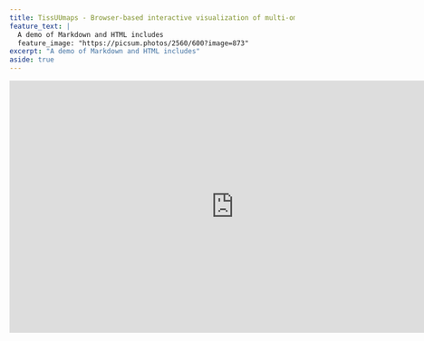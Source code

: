 ```yaml
---
title: TissUUmaps - Browser-based interactive visualization of multi-omics tissue data
feature_text: |
  A demo of Markdown and HTML includes
  feature_image: "https://picsum.photos/2560/600?image=873"
excerpt: "A demo of Markdown and HTML includes"
aside: true
---
```


<iframe title="vimeo-player" src="https://player.vimeo.com/video/420612632?h=6d9618e308" width="792" height="445.5" frameborder="0" allowfullscreen></iframe>

<!--- {% include video.html id="zrkcGL5H3MU" title="Siteleaf tutorial video" %} -->

<!--- {% include figure.html image="https://picsum.photos/1600/800?image=894" alt="Image with just alt text" %} -->


